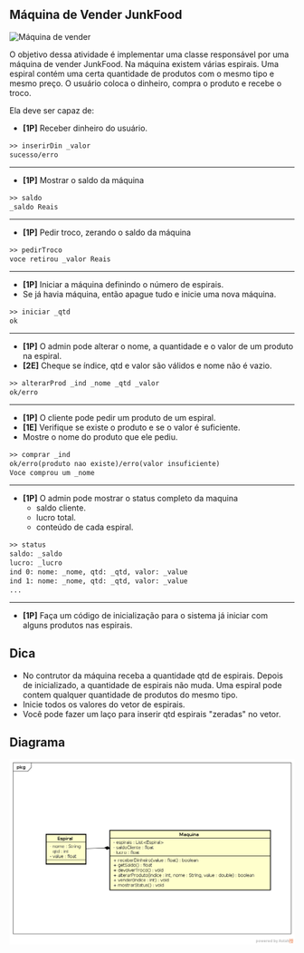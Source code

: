 ## Máquina de Vender JunkFood

![Máquina de vender](https://cbsnews1.cbsistatic.com/hub/i/r/2013/02/01/4bbe2b3a-a645-11e2-a3f0-029118418759/thumbnail/620x350/83e6612f8ee5eaf4137dc5b6f71ca247/schoolunch.jpg)

O objetivo dessa atividade é implementar uma classe responsável por uma máquina de vender JunkFood. Na máquina existem várias espirais. Uma espiral contém uma certa quantidade de produtos com o mesmo tipo e mesmo preço. O usuário coloca o dinheiro, compra o produto e recebe o troco.

Ela deve ser capaz de:

* **[1P]** Receber dinheiro do usuário.

```
>> inserirDin _valor
sucesso/erro
```

---
* **[1P]** Mostrar o saldo da máquina

```
>> saldo
_saldo Reais
```

---
* **[1P]** Pedir troco, zerando o saldo da máquina

```
>> pedirTroco
voce retirou _valor Reais
```

---
* **[1P]** Iniciar a máquina definindo o número de espirais.
* Se já havia máquina, então apague tudo e inicie uma nova máquina.

```
>> iniciar _qtd
ok
```

---
* **[1P]** O admin pode alterar o nome, a quantidade e o valor de um produto na espiral.
* **[2E]** Cheque se índice, qtd e valor são válidos e nome não é vazio.

```
>> alterarProd _ind _nome _qtd _valor
ok/erro
```

---
* **[1P]** O cliente pode pedir um produto de um espiral.
* **[1E]** Verifique se existe o produto e se o valor é suficiente.
* Mostre o nome do produto que ele pediu.

```
>> comprar _ind
ok/erro(produto nao existe)/erro(valor insuficiente)
Voce comprou um _nome
```

---
* **[1P]** O admin pode mostrar o status completo da maquina
    * saldo cliente.
    * lucro total.
    * conteúdo de cada espiral.

```
>> status
saldo: _saldo
lucro: _lucro
ind 0: nome: _nome, qtd: _qtd, valor: _value
ind 1: nome: _nome, qtd: _qtd, valor: _value
...
```

---
* **[1P]** Faça um código de inicialização para o sistema já iniciar com alguns produtos nas espirais.


## Dica

- No contrutor da máquina receba a quantidade qtd de espirais. Depois de inicializado,
a quantidade de espirais não muda. Uma espiral pode contem qualquer quantidade de
produtos do mesmo tipo.
- Inicie todos os valores do vetor de espirais.
- Você pode fazer um laço para inserir qtd espirais "zeradas" no vetor.

## Diagrama
![](diagrama.png)
